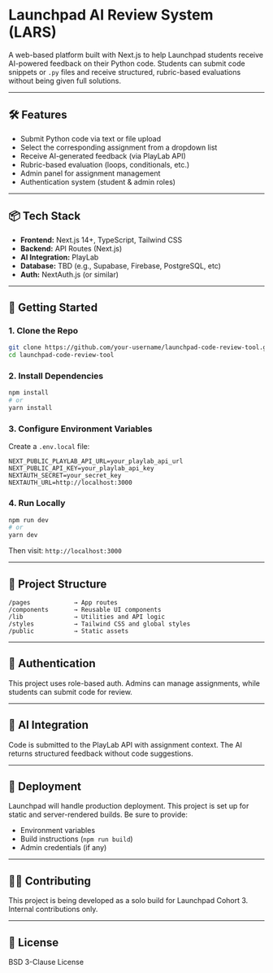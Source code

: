 # Launchpad AI Review System (LARS)

A web-based platform built with Next.js to help Launchpad students receive AI-powered feedback on their Python code. Students can submit code snippets or `.py` files and receive structured, rubric-based evaluations without being given full solutions.

---

## 🛠 Features

- Submit Python code via text or file upload
- Select the corresponding assignment from a dropdown list
- Receive AI-generated feedback (via PlayLab API)
- Rubric-based evaluation (loops, conditionals, etc.)
- Admin panel for assignment management
- Authentication system (student & admin roles)

---

## 📦 Tech Stack

- **Frontend:** Next.js 14+, TypeScript, Tailwind CSS
- **Backend:** API Routes (Next.js)
- **AI Integration:** PlayLab
- **Database:** TBD (e.g., Supabase, Firebase, PostgreSQL, etc)
- **Auth:** NextAuth.js (or similar)

---

## 🚀 Getting Started

### 1. Clone the Repo

```bash
git clone https://github.com/your-username/launchpad-code-review-tool.git
cd launchpad-code-review-tool
```

### 2. Install Dependencies

```bash
npm install
# or
yarn install
```

### 3. Configure Environment Variables

Create a `.env.local` file:

```env
NEXT_PUBLIC_PLAYLAB_API_URL=your_playlab_api_url
NEXT_PUBLIC_API_KEY=your_playlab_api_key
NEXTAUTH_SECRET=your_secret_key
NEXTAUTH_URL=http://localhost:3000
```

### 4. Run Locally

```bash
npm run dev
# or
yarn dev
```

Then visit: `http://localhost:3000`

---

## 📁 Project Structure

```
/pages            → App routes
/components       → Reusable UI components
/lib              → Utilities and API logic
/styles           → Tailwind CSS and global styles
/public           → Static assets
```

---

## 🔐 Authentication

This project uses role-based auth. Admins can manage assignments, while students can submit code for review.

---

## 🧪 AI Integration

Code is submitted to the PlayLab API with assignment context. The AI returns structured feedback without code suggestions.

---

## 🧾 Deployment

Launchpad will handle production deployment. This project is set up for static and server-rendered builds. Be sure to provide:

- Environment variables
- Build instructions (`npm run build`)
- Admin credentials (if any)

---

## 🧑‍💻 Contributing

This project is being developed as a solo build for Launchpad Cohort 3. Internal contributions only.

---

## 📄 License

BSD 3-Clause License
